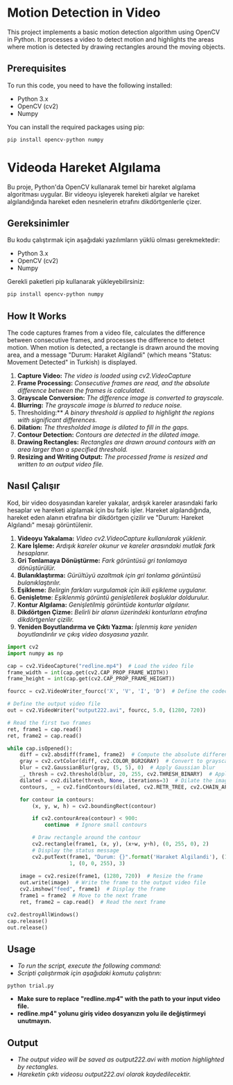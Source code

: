 # Motion Detection in Video

This project implements a basic motion detection algorithm using OpenCV in Python. It processes a video to detect motion and highlights the areas where motion is detected by drawing rectangles around the moving objects.

## Prerequisites

To run this code, you need to have the following installed:
- Python 3.x
- OpenCV (cv2)
- Numpy

You can install the required packages using pip:

```bash
pip install opencv-python numpy
```
# Videoda Hareket Algılama

Bu proje, Python'da OpenCV kullanarak temel bir hareket algılama algoritması uygular. Bir videoyu işleyerek hareketi algılar ve hareket algılandığında hareket eden nesnelerin etrafını dikdörtgenlerle çizer.

## Gereksinimler

Bu kodu çalıştırmak için aşağıdaki yazılımların yüklü olması gerekmektedir:
- Python 3.x
- OpenCV (cv2)
- Numpy

Gerekli paketleri pip kullanarak yükleyebilirsiniz:

```bash
pip install opencv-python numpy
```
## How It Works
The code captures frames from a video file, calculates the difference between consecutive frames, and processes the difference to detect motion. When motion is detected, a rectangle is drawn around the moving area, and a message "Durum: Haraket Algilandi" (which means "Status: Movement Detected" in Turkish) is displayed.

1. **Capture Video:** *The video is loaded using cv2.VideoCapture*
2. **Frame Processing:** *Consecutive frames are read, and the absolute difference between the frames is calculated.*
3. **Grayscale Conversion:** *The difference image is converted to grayscale.*
4. **Blurring:** *The grayscale image is blurred to reduce noise.*
5. Thresholding:** *A binary threshold is applied to highlight the regions with significant differences.*
6. **Dilation:** *The thresholded image is dilated to fill in the gaps.*
7. **Contour Detection:** *Contours are detected in the dilated image.*
8. **Drawing Rectangles:** *Rectangles are drawn around contours with an area larger than a specified threshold.*
9. **Resizing and Writing Output:** *The processed frame is resized and written to an output video file.*

## Nasıl Çalışır
Kod, bir video dosyasından kareler yakalar, ardışık kareler arasındaki farkı hesaplar ve hareketi algılamak için bu farkı işler. Hareket algılandığında, hareket eden alanın etrafına bir dikdörtgen çizilir ve "Durum: Hareket Algılandı" mesajı görüntülenir.

1. **Videoyu Yakalama:** *Video cv2.VideoCapture kullanılarak yüklenir.*
2. **Kare İşleme:** *Ardışık kareler okunur ve kareler arasındaki mutlak fark hesaplanır.*
3. **Gri Tonlamaya Dönüştürme:** *Fark görüntüsü gri tonlamaya dönüştürülür.*
4. **Bulanıklaştırma:** *Gürültüyü azaltmak için gri tonlama görüntüsü bulanıklaştırılır.*
5. **Eşikleme:** *Belirgin farkları vurgulamak için ikili eşikleme uygulanır.*
6. **Genişletme**: *Eşiklenmiş görüntü genişletilerek boşluklar doldurulur.*
7. **Kontur Algılama:** *Genişletilmiş görüntüde konturlar algılanır.*
8. **Dikdörtgen Çizme:** *Belirli bir alanın üzerindeki konturların etrafına dikdörtgenler çizilir.*
9. **Yeniden Boyutlandırma ve Çıktı Yazma:** *İşlenmiş kare yeniden boyutlandırılır ve çıkış video dosyasına yazılır.*

```python
import cv2
import numpy as np

cap = cv2.VideoCapture("redline.mp4")  # Load the video file
frame_width = int(cap.get(cv2.CAP_PROP_FRAME_WIDTH))
frame_height = int(cap.get(cv2.CAP_PROP_FRAME_HEIGHT))

fourcc = cv2.VideoWriter_fourcc('X', 'V', 'I', 'D')  # Define the codec

# Define the output video file
out = cv2.VideoWriter("output222.avi", fourcc, 5.0, (1280, 720))

# Read the first two frames
ret, frame1 = cap.read()
ret, frame2 = cap.read()

while cap.isOpened():
    diff = cv2.absdiff(frame1, frame2)  # Compute the absolute difference
    gray = cv2.cvtColor(diff, cv2.COLOR_BGR2GRAY)  # Convert to grayscale
    blur = cv2.GaussianBlur(gray, (5, 5), 0)  # Apply Gaussian blur
    _, thresh = cv2.threshold(blur, 20, 255, cv2.THRESH_BINARY)  # Apply threshold
    dilated = cv2.dilate(thresh, None, iterations=3)  # Dilate the image
    contours, _ = cv2.findContours(dilated, cv2.RETR_TREE, cv2.CHAIN_APPROX_SIMPLE)  # Find contours

    for contour in contours:
        (x, y, w, h) = cv2.boundingRect(contour)

        if cv2.contourArea(contour) < 900:
            continue  # Ignore small contours

        # Draw rectangle around the contour
        cv2.rectangle(frame1, (x, y), (x+w, y+h), (0, 255, 0), 2)
        # Display the status message
        cv2.putText(frame1, "Durum: {}".format('Haraket Algilandi'), (10, 20), cv2.FONT_HERSHEY_SIMPLEX,
                    1, (0, 0, 255), 3)
        
    image = cv2.resize(frame1, (1280, 720))  # Resize the frame
    out.write(image)  # Write the frame to the output video file
    cv2.imshow("feed", frame1)  # Display the frame
    frame1 = frame2  # Move to the next frame
    ret, frame2 = cap.read()  # Read the next frame

cv2.destroyAllWindows()
cap.release()
out.release()
```

## Usage
+ *To run the script, execute the following command:*
+ *Scripti çalıştırmak için aşağıdaki komutu çalıştırın:*
```
python trial.py
```
+ **Make sure to replace "redline.mp4" with the path to your input video file.**
+ **redline.mp4" yolunu giriş video dosyanızın yolu ile değiştirmeyi unutmayın.**

## Output
+ *The output video will be saved as output222.avi with motion highlighted by rectangles.*
+ *Hareketin çıktı videosu output222.avi olarak kaydedilecektir.*

